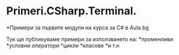 ﻿# Primeri.CSharp.Terminal.
*Примери за първите модули на курса за C# в Aula.bg

Тук ще публикуваме примери за използването на:
*променливи
*условни оператори
*цикли
*класове
*и т.н